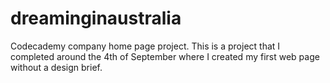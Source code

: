 # dreaminginaustralia
Codecademy company home page project. This is a project that I completed around the 4th of September where I created my first web page without a design brief.
